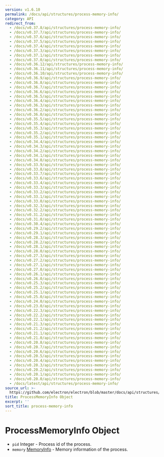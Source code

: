 ```yaml
---
version: v1.6.10
permalink: /docs/api/structures/process-memory-info/
category: API
redirect_from:
  - /docs/v0.37.8/api/structures/process-memory-info/
  - /docs/v0.37.7/api/structures/process-memory-info/
  - /docs/v0.37.6/api/structures/process-memory-info/
  - /docs/v0.37.5/api/structures/process-memory-info/
  - /docs/v0.37.4/api/structures/process-memory-info/
  - /docs/v0.37.3/api/structures/process-memory-info/
  - /docs/v0.37.1/api/structures/process-memory-info/
  - /docs/v0.37.0/api/structures/process-memory-info/
  - /docs/v0.36.12/api/structures/process-memory-info/
  - /docs/v0.36.11/api/structures/process-memory-info/
  - /docs/v0.36.10/api/structures/process-memory-info/
  - /docs/v0.36.9/api/structures/process-memory-info/
  - /docs/v0.36.8/api/structures/process-memory-info/
  - /docs/v0.36.7/api/structures/process-memory-info/
  - /docs/v0.36.6/api/structures/process-memory-info/
  - /docs/v0.36.5/api/structures/process-memory-info/
  - /docs/v0.36.4/api/structures/process-memory-info/
  - /docs/v0.36.3/api/structures/process-memory-info/
  - /docs/v0.36.2/api/structures/process-memory-info/
  - /docs/v0.36.0/api/structures/process-memory-info/
  - /docs/v0.35.5/api/structures/process-memory-info/
  - /docs/v0.35.4/api/structures/process-memory-info/
  - /docs/v0.35.3/api/structures/process-memory-info/
  - /docs/v0.35.2/api/structures/process-memory-info/
  - /docs/v0.35.1/api/structures/process-memory-info/
  - /docs/v0.34.4/api/structures/process-memory-info/
  - /docs/v0.34.3/api/structures/process-memory-info/
  - /docs/v0.34.2/api/structures/process-memory-info/
  - /docs/v0.34.1/api/structures/process-memory-info/
  - /docs/v0.34.0/api/structures/process-memory-info/
  - /docs/v0.33.9/api/structures/process-memory-info/
  - /docs/v0.33.8/api/structures/process-memory-info/
  - /docs/v0.33.7/api/structures/process-memory-info/
  - /docs/v0.33.6/api/structures/process-memory-info/
  - /docs/v0.33.4/api/structures/process-memory-info/
  - /docs/v0.33.3/api/structures/process-memory-info/
  - /docs/v0.33.2/api/structures/process-memory-info/
  - /docs/v0.33.1/api/structures/process-memory-info/
  - /docs/v0.33.0/api/structures/process-memory-info/
  - /docs/v0.32.3/api/structures/process-memory-info/
  - /docs/v0.32.2/api/structures/process-memory-info/
  - /docs/v0.31.2/api/structures/process-memory-info/
  - /docs/v0.31.0/api/structures/process-memory-info/
  - /docs/v0.30.4/api/structures/process-memory-info/
  - /docs/v0.29.2/api/structures/process-memory-info/
  - /docs/v0.29.1/api/structures/process-memory-info/
  - /docs/v0.28.3/api/structures/process-memory-info/
  - /docs/v0.28.2/api/structures/process-memory-info/
  - /docs/v0.28.1/api/structures/process-memory-info/
  - /docs/v0.28.0/api/structures/process-memory-info/
  - /docs/v0.27.3/api/structures/process-memory-info/
  - /docs/v0.27.2/api/structures/process-memory-info/
  - /docs/v0.27.1/api/structures/process-memory-info/
  - /docs/v0.27.0/api/structures/process-memory-info/
  - /docs/v0.26.1/api/structures/process-memory-info/
  - /docs/v0.26.0/api/structures/process-memory-info/
  - /docs/v0.25.3/api/structures/process-memory-info/
  - /docs/v0.25.2/api/structures/process-memory-info/
  - /docs/v0.25.1/api/structures/process-memory-info/
  - /docs/v0.25.0/api/structures/process-memory-info/
  - /docs/v0.24.0/api/structures/process-memory-info/
  - /docs/v0.23.0/api/structures/process-memory-info/
  - /docs/v0.22.3/api/structures/process-memory-info/
  - /docs/v0.22.2/api/structures/process-memory-info/
  - /docs/v0.22.1/api/structures/process-memory-info/
  - /docs/v0.21.3/api/structures/process-memory-info/
  - /docs/v0.21.2/api/structures/process-memory-info/
  - /docs/v0.21.1/api/structures/process-memory-info/
  - /docs/v0.21.0/api/structures/process-memory-info/
  - /docs/v0.20.8/api/structures/process-memory-info/
  - /docs/v0.20.7/api/structures/process-memory-info/
  - /docs/v0.20.6/api/structures/process-memory-info/
  - /docs/v0.20.5/api/structures/process-memory-info/
  - /docs/v0.20.4/api/structures/process-memory-info/
  - /docs/v0.20.3/api/structures/process-memory-info/
  - /docs/v0.20.2/api/structures/process-memory-info/
  - /docs/v0.20.1/api/structures/process-memory-info/
  - /docs/v0.20.0/api/structures/process-memory-info/
  - /docs/latest/api/structures/process-memory-info/
source_url: >-
  https://github.com/electron/electron/blob/master/docs/api/structures/process-memory-info.md
title: ProcessMemoryInfo Object
excerpt: ''
sort_title: process-memory-info
---
```




<!--


                                      ::::
                                    :o+//+o:
                                    +o    oo-
                                    :o+//oo/+o/
                                      -::-   -oo:
                                               /s/
                      -::::::::-                :s/  :::--
                  :+oo+////////+:        -:/+oo/ :s:-///++oo+:
                /o+:                -/+oo+/:-     +o-      -:+o:
               /s:              -:+o+/:           -o+         :s/
              -s/            -/oo/:                /s-         +s-
              -s/         -/oo/-                   -s/         /s-
               oo       :+o/-                       oo         oo
               -s/    :oo/                          /s-       /s-
                :s/ :oo:              -::-          /s-      /s:
                  -+o/               /ssss/         :s:    -+o-
                 :o+--               /ssss/         :s:   :o+-
                :s/  +o:              -::-          /s-   --
               -s/    :+o/-                         /s-
               oo       -+o+-                       oo
              -s/         -/oo/-                   -s/
             -+soo+:         -/oo/:                /s-      /oooo+-
             o+   :s:           -:+o+/:-          -o+      /s:  -oo
             oo:--/s:       ::      -:+oo+/:-     -/-      /s/--:o+
              :+++/-        :s:          -:/+ooo++//////++oo//+o+:
                             /s:                --::::::--
                              /s/              /s-
                               :oo:          :oo:
                                 /oo/-    -/oo/
                                   -/+oooo+/-





                   _______  _______  _______  _______  __
                  |       ||       ||       ||       ||  |
                  |  _____||_     _||   _   ||    _  ||  |
                  | |_____   |   |  |  | |  ||   |_| ||  |
                  |_____  |  |   |  |  |_|  ||    ___||__|
                   _____| |  |   |  |       ||   |     __
                  |_______|  |___|  |_______||___|    |__|


    This file is generated automatically, so it should not be edited.

    To make changes, head over to the electron/electron repository:

    https://github.com/electron/electron/blob/master/docs/api/structures/process-memory-info.md

    Thanks!

-->
# ProcessMemoryInfo Object

*   `pid` Integer - Process id of the process.
*   `memory` [MemoryInfo]({{site.baseurl}}/docs/api/structures/memory-info) - Memory information of the process.
